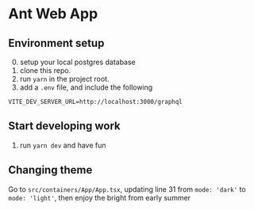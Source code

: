 # Ant Web App

## Environment setup
0. setup your local postgres database
1. clone this repo.
2. run `yarn` in the project root.
3. add a `.env` file, and include the following
```
VITE_DEV_SERVER_URL=http://localhost:3000/graphql
```

## Start developing work
1. run `yarn dev` and have fun

## Changing theme
Go to `src/containers/App/App.tsx`, updating line 31 from `mode: 'dark'` to `mode: 'light'`, then enjoy the bright from early summer